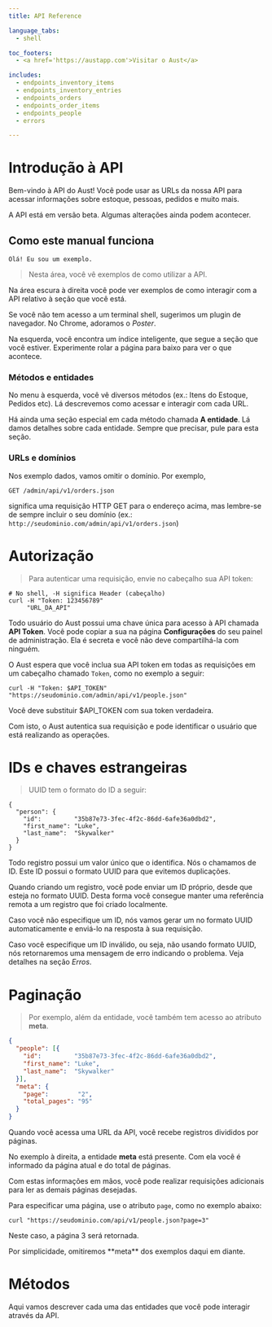 ```yaml
---
title: API Reference

language_tabs:
  - shell

toc_footers:
  - <a href='https://austapp.com'>Visitar o Aust</a>

includes:
  - endpoints_inventory_items
  - endpoints_inventory_entries
  - endpoints_orders
  - endpoints_order_items
  - endpoints_people
  - errors

---
```


# Introdução à API

Bem-vindo à API do Aust! Você pode usar as URLs da nossa API para acessar
informações sobre estoque, pessoas, pedidos e muito mais.

<aside class="warning">
  A API está em versão beta. Algumas alterações ainda podem acontecer.
</aside>

## Como este manual funciona

```shell
Olá! Eu sou um exemplo.
```

> Nesta área, você vê exemplos de como utilizar a API.

Na área escura à direita você pode ver exemplos de como interagir com a API
relativo à seção que você está.

Se você não tem acesso a um terminal shell, sugerimos um plugin
de navegador. No Chrome, adoramos o _Poster_.

Na esquerda, você encontra um índice inteligente, que segue a seção que você
estiver. Experimente rolar a página para baixo para ver o que acontece.

### Métodos e entidades

No menu à esquerda, você vê diversos métodos (ex.: Itens do Estoque, Pedidos etc).
Lá descrevemos como acessar e interagir com cada URL.

Há ainda uma seção especial em cada método chamada **A entidade**.
Lá damos detalhes sobre cada entidade. Sempre que precisar, pule
para esta seção.

### URLs e domínios

Nos exemplo dados, vamos omitir o domínio. Por exemplo,

`GET /admin/api/v1/orders.json`

significa uma requisição HTTP GET para o endereço acima, mas lembre-se
de sempre incluir o seu
domínio (ex.: `http://seudominio.com/admin/api/v1/orders.json`)

# Autorização

> Para autenticar uma requisição, envie no cabeçalho sua API token:

```shell
# No shell, -H significa Header (cabeçalho)
curl -H "Token: 123456789"
     "URL_DA_API"
```

Todo usuário do Aust possui uma chave única para acesso à API chamada
**API Token**. Você pode copiar a sua na página **Configurações** do seu
painel de administração. Ela é secreta e você não deve compartilhá-la com
ninguém.

O Aust espera que você inclua sua API token em todas as requisições em
um cabeçalho chamado `Token`, como no exemplo a seguir:

`curl -H "Token: $API_TOKEN" "https://seudominio.com/admin/api/v1/people.json"`

<aside class="notice">
Você deve substituir $API_TOKEN com sua token verdadeira.
</aside>

Com isto, o Aust autentica sua requisição e pode identificar o usuário que
está realizando as operações.

# IDs e chaves estrangeiras

> UUID tem o formato do ID a seguir:

```shell
{
  "person": {
    "id":         "35b87e73-3fec-4f2c-86dd-6afe36a0dbd2",
    "first_name": "Luke",
    "last_name":  "Skywalker"
  }
}
```
Todo registro possui um valor único que o identifica. Nós o chamamos de ID.
Este ID possui o formato UUID para que evitemos duplicações.

Quando criando um registro, você pode enviar um ID próprio, desde que
esteja no formato UUID. Desta forma você
consegue manter uma referência remota a um registro que foi criado localmente.

Caso você não especifique um ID, nós vamos gerar um no formato UUID
automaticamente e enviá-lo na resposta à sua requisição.

Caso você especifique um ID inválido, ou seja, não usando formato UUID, nós
retornaremos uma mensagem de erro indicando o problema. Veja detalhes na seção
_Erros_.

# Paginação

> Por exemplo, além da entidade, você também tem acesso ao atributo **meta**.

```json
{
  "people": [{
    "id":         "35b87e73-3fec-4f2c-86dd-6afe36a0dbd2",
    "first_name": "Luke",
    "last_name":  "Skywalker"
  }],
  "meta": {
    "page":        "2",
    "total_pages": "95"
  }
}
```

Quando você acessa uma URL da API, você recebe registros divididos por páginas.

No exemplo à direita, a entidade **meta** está presente. Com ela você é informado
da página atual e do total de páginas.

Com estas informações em mãos, você pode realizar requisições adicionais
para ler as demais páginas desejadas.

Para especificar uma página, use o atributo `page`, como no exemplo abaixo:

`curl "https://seudominio.com/api/v1/people.json?page=3"`

Neste caso, a página 3 será retornada.

<aside class="notice">
  Por simplicidade, omitiremos **meta** dos exemplos daqui em diante.
</aside>

# Métodos

Aqui vamos descrever cada uma das entidades que você pode interagir através
da API.

